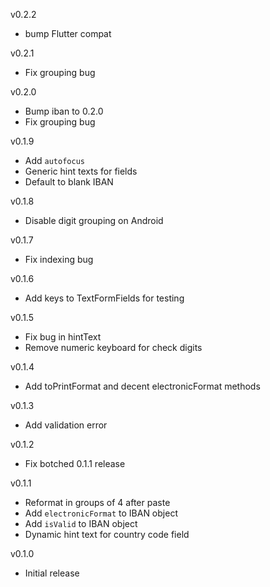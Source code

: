 v0.2.2
- bump Flutter compat

v0.2.1
- Fix grouping bug

v0.2.0
- Bump iban to 0.2.0
- Fix grouping bug

v0.1.9
- Add `autofocus`
- Generic hint texts for fields
- Default to blank IBAN

v0.1.8
- Disable digit grouping on Android

v0.1.7
- Fix indexing bug

v0.1.6
- Add keys to TextFormFields for testing

v0.1.5
- Fix bug in hintText
- Remove numeric keyboard for check digits

v0.1.4
- Add toPrintFormat and decent electronicFormat methods

v0.1.3
- Add validation error

v0.1.2
- Fix botched 0.1.1 release

v0.1.1
- Reformat in groups of 4 after paste
- Add `electronicFormat` to IBAN object
- Add `isValid` to IBAN object
- Dynamic hint text for country code field

v0.1.0
- Initial release
